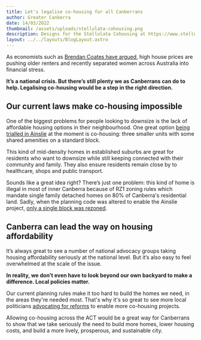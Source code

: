```yaml
---
title: Let's legalise co-housing for all Canberrans
author: Greater Canberra
date: 14/03/2022
thumbnail: /assets/uploads/stellulata-cohousing.png
description: Designs for the Stellulata Cohousing at https://www.stellulata.com.au
layout: ../../layouts/BlogLayout.astro
---
```

As economists such as [Brendan Coates have argued](https://grattan.edu.au/news/levelling-the-playing-field-its-time-for-a-national-shared-equity-scheme/), high house prices are pushing older renters and recently separated women across Australia into financial stress. 

**It’s a national crisis. But there’s still plenty we as Canberrans can do to help. Legalising co-housing would be a step in the right direction.**

## **Our current laws make co-housing impossible**

One of the biggest problems for people looking to downsize is the lack of affordable housing options in their neighbourhood. One great option [being trialled in Ainslie](https://www.stellulata.com.au) at the moment is co-housing: three smaller units with some shared amenities on a standard block.

This kind of mid-density homes in established suburbs are great for residents who want to downsize while still keeping connected with their community and family. They also ensure residents remain close by to healthcare, shops and public transport.

Sounds like a great idea right? There’s just one problem: this kind of home is illegal in most of inner Canberra because of RZ1 zoning rules which mandate single family detached homes on 80% of Canberra's residential land. Sadly, when the planning code was altered to enable the Ainslie project, [only a single block was rezoned](https://the-riotact.com/territory-plan-change-paves-way-for-ainslie-co-housing-proposal/).

## Canberra can lead the way on housing affordability

It’s always great to see a number of national advocacy groups taking housing affordability seriously at the national level. But it’s also easy to feel overwhelmed at the scale of the issue. 

**In reality, we don’t even have to look beyond our own backyard to make a difference. Local policies matter.**

Our current planning rules make it too hard to build the homes we need, in the areas they're needed most. That's why it's so great to see more local politicians [advocating for reforms](https://the-riotact.com/greens-less-than-impressed-with-governments-missed-co-housing-opportunity/535943) to enable more co-housing projects.

Allowing co-housing across the ACT would be a great way for Canberrans to show that we take seriously the need to build more homes, lower housing costs, and build a more lively, prosperous, and sustainable city.